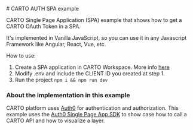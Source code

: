 # CARTO AUTH SPA example

CARTO Single Page Application (SPA) example that shows how to get a CARTO OAuth Token in a SPA.

It's implemented in Vanilla JavaScript, so you can use it in any Javascript Framework like Angular, React, Vue, etc.

How to use:

1. Create a SPA application in CARTO Workspace. More info [here](https://docs.carto.com/carto-user-manual/developers/managing-applications)
2. Modify .env and include the CLIENT ID you created at step 1.
3. Run the project `npm i && npm run dev`

### About the implementation in this example

CARTO platform uses [Auth0](https://auth0.com/) for authentication and authorization. This example uses the [Auth0 Single Page App SDK](https://auth0.com/docs/libraries/auth0-single-page-app-sdk) to show case how to call a CARTO API and how to visualize a layer.